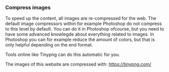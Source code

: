 ### Compress images
To speed up the content, all images are re-compressed for the web. The default image compressors within for example Photoshop do not compress to this level by default. You can do it in Photoshop ofcourse, but you need to have some advanced knowlegde about everything related to images. In Photoshop you can for example reduce the amount of colors, but that is only helpful depending on the end format. 

Tools online like Tinypng can do this automatic for you. 

The images of this website are compressed with: https://tinypng.com/
